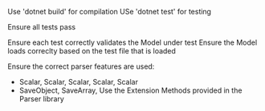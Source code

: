 
Use 'dotnet build' for compilation
USe 'dotnet test' for testing

Ensure all tests pass

Ensure each test correctly validates the Model under test 
Ensure the Model loads correclty based on the test file that is loaded

Ensure the correct parser features are used:

* Scalar<int>, Scalar<long>, Scalar<float>, Scalar<string>, Scalar<DateOnly>
* SaveObject, SaveArray, Use the Extension Methods provided in the Parser library


